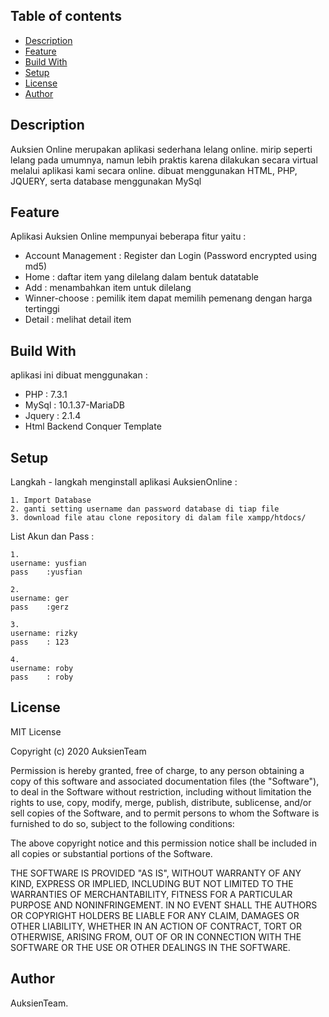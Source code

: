 ## Table of contents
* [Description](#description)
* [Feature](#feature)
* [Build With](#build-with)
* [Setup](#setup)
* [License](#license)
* [Author](#author)

## Description
Auksien Online merupakan aplikasi sederhana lelang online. mirip seperti lelang pada umumnya, namun lebih praktis karena dilakukan secara virtual melalui aplikasi kami secara online. dibuat menggunakan HTML, PHP, JQUERY, serta database menggunakan MySql

## Feature
Aplikasi Auksien Online mempunyai beberapa fitur yaitu :
* Account Management : Register dan Login (Password encrypted using md5)
* Home : daftar item yang dilelang dalam bentuk datatable
* Add : menambahkan item untuk dilelang
* Winner-choose : pemilik item dapat memilih pemenang dengan harga tertinggi
* Detail : melihat detail item
	
## Build With
aplikasi ini dibuat menggunakan : 
* PHP :  7.3.1
* MySql : 10.1.37-MariaDB
* Jquery : 2.1.4
* Html Backend Conquer Template 
	
## Setup
Langkah - langkah menginstall aplikasi AuksienOnline :

```
1. Import Database
2. ganti setting username dan password database di tiap file
3. download file atau clone repository di dalam file xampp/htdocs/
```

List Akun dan Pass :
```
1. 
username: yusfian
pass 	:yusfian

2. 
username: ger
pass 	:gerz

3. 
username: rizky
pass 	: 123

4.
username: roby
pass 	: roby
```

## License
MIT License

Copyright (c) 2020 AuksienTeam

Permission is hereby granted, free of charge, to any person obtaining a copy
of this software and associated documentation files (the "Software"), to deal
in the Software without restriction, including without limitation the rights
to use, copy, modify, merge, publish, distribute, sublicense, and/or sell
copies of the Software, and to permit persons to whom the Software is
furnished to do so, subject to the following conditions:

The above copyright notice and this permission notice shall be included in all
copies or substantial portions of the Software.

THE SOFTWARE IS PROVIDED "AS IS", WITHOUT WARRANTY OF ANY KIND, EXPRESS OR
IMPLIED, INCLUDING BUT NOT LIMITED TO THE WARRANTIES OF MERCHANTABILITY,
FITNESS FOR A PARTICULAR PURPOSE AND NONINFRINGEMENT. IN NO EVENT SHALL THE
AUTHORS OR COPYRIGHT HOLDERS BE LIABLE FOR ANY CLAIM, DAMAGES OR OTHER
LIABILITY, WHETHER IN AN ACTION OF CONTRACT, TORT OR OTHERWISE, ARISING FROM,
OUT OF OR IN CONNECTION WITH THE SOFTWARE OR THE USE OR OTHER DEALINGS IN THE
SOFTWARE.

## Author
AuksienTeam.
